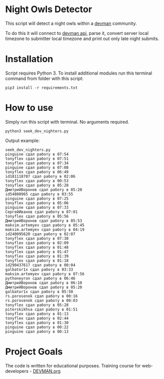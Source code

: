 # Night Owls Detector

This script will detect a night owls within a [devman](http://devman.org) community. 

To do this it will connect to [devman api](http://devman.org/api/challenges/solution_attempts/?page=2), parse it, convert server local timezone to submitter local timezone and print out only late night submits.

# Installation
Script requires Python 3. To install additional modules run this terminal command from folder with this script:
```
pip3 install -r requirements.txt
```

# How to use

Simply run this script with terminal. No arguments required.
```
python3 seek_dev_nighters.py
```
Output example:
```
seek_dev_nighters.py
pinguine сдал работу в 07:54
tonyflex сдал работу в 07:51
tonyflex сдал работу в 07:34
pinguine сдал работу в 07:08
tonyflex сдал работу в 06:49
id181118707 сдал работу в 02:06
tonyflex сдал работу в 00:53
tonyflex сдал работу в 05:28
ДмитрийВоронов сдал работу в 05:20
id54808965 сдал работу в 03:55
pinguine сдал работу в 07:25
tonyflex сдал работу в 05:06
pinguine сдал работу в 07:33
СергейИванов сдал работу в 07:01
tonyflex сдал работу в 05:56
ДмитрийВоронов сдал работу в 05:53
maksim.artemyev сдал работу в 05:45
maksim.artemyev сдал работу в 04:19
id240095620 сдал работу в 02:07
tonyflex сдал работу в 07:30
tonyflex сдал работу в 02:09
tonyflex сдал работу в 01:48
tonyflex сдал работу в 01:47
tonyflex сдал работу в 01:39
tonyflex сдал работу в 01:18
id290437617 сдал работу в 00:04
galbator1x сдал работу в 03:33
maksim.artemyev сдал работу в 07:56
pythoneyron сдал работу в 06:46
ДмитрийВоронов сдал работу в 06:10
ДмитрийВоронов сдал работу в 05:20
galbator1x сдал работу в 05:50
rs.porosenok сдал работу в 00:16
rs.porosenok сдал работу в 00:03
tonyflex сдал работу в 05:28
piterskikhsa сдал работу в 01:51
tonyflex сдал работу в 01:13
tonyflex сдал работу в 02:44
tonyflex сдал работу в 01:30
pinguine сдал работу в 00:22
pinguine сдал работу в 00:13
```

# Project Goals

The code is written for educational purposes. Training course for web-developers - [DEVMAN.org](https://devman.org)
